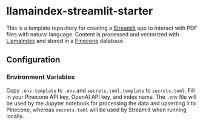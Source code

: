 # llamaindex-streamlit-starter

This is a template repository for creating a [Streamlit](https://streamlit.io) app to interact with PDF files with natural language. Content is processed and vectorized with [LlamaIndex](https://www.llamaindex.ai/) and stored in a [Pinecone](https://pinecone.io) database.

## Configuration

### Environment Variables

Copy `.env.template` to `.env` and `secrets.toml.template` to `secrets.toml`. Fill in your Pinecone API key, OpenAI API key, and index name. The `.env` file will be used by the Jupyter notebook for processing the data and upserting it to Pinecone, whereas `secrets.toml` will be used by Streamlit when running locally.